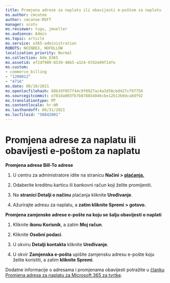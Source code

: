 ```yaml
---
title: Promjena adrese za naplatu ili obavijesti e-poštom za naplatu
ms.author: cmcatee
author: cmcatee-MSFT
manager: scotv
ms.reviewer: tugu, jmueller
ms.audience: Admin
ms.topic: article
ms.service: o365-administration
ROBOTS: NOINDEX, NOFOLLOW
localization_priority: Normal
ms.collection: Adm_O365
ms.assetid: ef2df989-8539-48b5-a324-97d2e09f14fe
ms.custom:
- commerce_billing
- "1200012"
- "4716"
ms.date: 08/10/2021
ms.openlocfilehash: 68b3df057f44c9f8927ac4a3d58cbd427cf97756
ms.sourcegitcommit: e781da003fb7b878854846cbe12b13b9dca8df92
ms.translationtype: MT
ms.contentlocale: hr-HR
ms.lasthandoff: 08/31/2021
ms.locfileid: "58842001"
---
```

# <a name="change-billing-address-or-billing-email-notifications"></a>Promjena adrese za naplatu ili obavijesti e-poštom za naplatu

**Promjena adrese Bill-To adrese**

1. U centru za administratore idite na stranicu **Načini > [plaćanja.](https://go.microsoft.com/fwlink/p/?linkid=2018806)**

2. Odaberite kreditnu karticu ili bankovni račun koji želite promijeniti.

3. Na **stranici Detalji o načinu** plaćanja kliknite **Uređivanje**.

4. Ažurirajte adresu za naplatu, a **zatim kliknite Spremi > gotovo.**

**Promjena zamjenske adrese e-pošte na koju se šalju obavijesti o naplati** 

1. Kliknite **ikonu Korisnik**, a zatim **Moj račun**.

2. Kliknite **Osobni podaci**.

3. U okviru **Detalji kontakta** kliknite **Uređivanje**.

4. U okvir **Zamjenska e-pošta** upišite zamjensku adresu e-pošte koju želite koristiti, a zatim **kliknite Spremi**.

Dodatne informacije o adresama i promjenama obavijesti potražite u [članku Promjena adresa za naplatu za Microsoft 365 za tvrtke](https://docs.microsoft.com/microsoft-365/commerce/billing-and-payments/change-your-billing-addresses).
